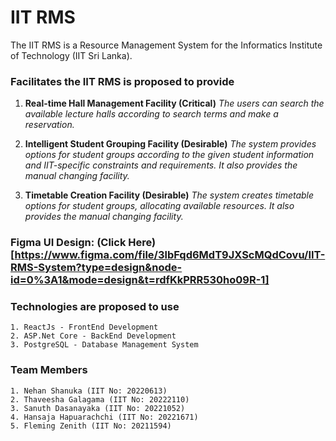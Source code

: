 
# IIT RMS

The IIT RMS is a Resource Management System for the Informatics Institute of Technology (IIT Sri Lanka).

### Facilitates the IIT RMS is proposed to provide

1. **Real-time Hall Management Facility (Critical)**
_The users can search the available lecture halls according to search terms and make a reservation._

2. **Intelligent Student Grouping Facility (Desirable)**
_The system provides options for student groups according to the given student information and_
_IIT-specific constraints and requirements. It also provides the manual changing facility._

3. **Timetable Creation Facility (Desirable)**
_The system creates timetable options for student groups, allocating available resources._
_It also provides the manual changing facility._

### Figma UI Design: (Click Here)[https://www.figma.com/file/3lbFqd6MdT9JXScMQdCovu/IIT-RMS-System?type=design&node-id=0%3A1&mode=design&t=rdfKkPRR530ho09R-1]

### Technologies are proposed to use

    1. ReactJs - FrontEnd Development
    2. ASP.Net Core - BackEnd Development
    3. PostgreSQL - Database Management System

### Team Members

    1. Nehan Shanuka (IIT No: 20220613)
    2. Thaveesha Galagama (IIT No: 20222110)
    3. Sanuth Dasanayaka (IIT No: 20221052)
    4. Hansaja Hapuarachchi (IIT No: 20221671)
    5. Fleming Zenith (IIT No: 20211594)